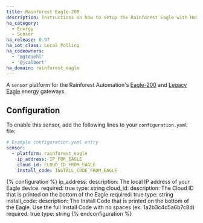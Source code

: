 ```yaml
---
title: Rainforest Eagle-200
description: Instructions on how to setup the Rainforest Eagle with Home Assistant.
ha_category:
  - Energy
  - Sensor
ha_release: 0.97
ha_iot_class: Local Polling
ha_codeowners:
  - '@gtdiehl'
  - '@jcalbert'
ha_domain: rainforest_eagle
---
```


A `sensor` platform for the Rainforest Automation's [Eagle-200](https://rainforestautomation.com/rfa-z114-eagle-200/)
and [Legacy Eagle](https://rainforestautomation.com/support/rfa-z109-eagle-support/) energy gateways.

## Configuration

To enable this sensor, add the following lines to your `configuration.yaml` file:

```yaml
# Example configuration.yaml entry
sensor:
  - platform: rainforest_eagle
    ip_address: IP_FOR_EAGLE
    cloud_id: CLOUD_ID_FROM_EAGLE
    install_code: INSTALL_CODE_FROM_EAGLE
```

{% configuration %}
ip_address:
  description: The local IP address of your Eagle device.
  required: true
  type: string
cloud_id:
  description: The Cloud ID that is printed on the bottom of the Eagle
  required: true
  type: string
install_code:
  description: The Install Code that is printed on the bottom of the Eagle.  Use the full Install Code with no spaces (ex: 1a2b3c4d5a6b7c8d)
  required: true
  type: string
{% endconfiguration %}
